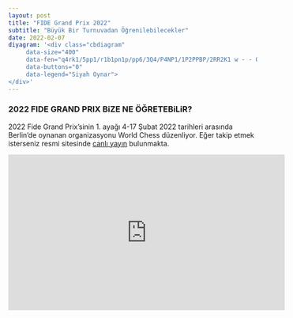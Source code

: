 ```yaml
---
layout: post
title: "FIDE Grand Prix 2022"
subtitle: "Büyük Bir Turnuvadan Öğrenilebilecekler"
date: 2022-02-07
diyagram: '<div class="cbdiagram"
     data-size="400"
     data-fen="q4rk1/5pp1/r1b1pn1p/pp6/3Q4/P4NP1/1P2PPBP/2RR2K1 w - - 0 18"
     data-buttons="0"
     data-legend="Siyah Oynar">
</div>'
---
```


### 2022 FIDE GRAND PRIX BiZE NE ÖĞRETEBiLiR?

2022 Fide Grand Prix’sinin 1. ayağı 4-17 Şubat 2022 tarihleri arasında Berlin’de
oynanan organizasyonu World Chess düzenliyor. Eğer takip etmek isterseniz resmi
sitesinde [canlı yayın](https://www.youtube.com/channel/UCc8QPYi5GPzJmjMAS98CZyw) bulunmakta.

<div class="cbdiagram"
     data-size="400"
     data-fen="q4rk1/5pp1/r1b1pn1p/pp6/3Q4/P4NP1/1P2PPBP/2RR2K1 w - - 0 18"
     data-buttons="0"
     data-legend="Siyah Oynar">
</div>

<iframe
src="https://www.youtube.com/embed/Q6iMvQ-aBxQ"
width="560"
height="315"
title="YouTube video player"
frameborder="0"
allow="accelerometer; autoplay; clipboard-write; encrypted-media; gyroscope; picture-in-picture"
allowfullscreen>
</iframe>